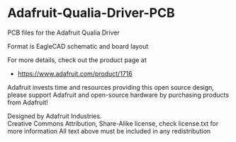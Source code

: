 # Adafruit-Qualia-Driver-PCB
PCB files for the Adafruit Qualia Driver

Format is EagleCAD schematic and board layout

For more details, check out the product page at

   * https://www.adafruit.com/product/1716

Adafruit invests time and resources providing this open source design, 
please support Adafruit and open-source hardware by purchasing 
products from Adafruit!

Designed by Adafruit Industries.  
Creative Commons Attribution, Share-Alike license, check license.txt for more information
All text above must be included in any redistribution